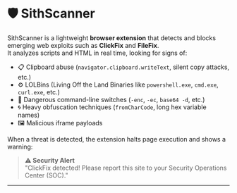 # 🛡️ SithScanner

SithScanner is a lightweight **browser extension** that detects and blocks emerging web exploits such as **ClickFix** and **FileFix**.  
It analyzes scripts and HTML in real time, looking for signs of:

- 📋 Clipboard abuse (`navigator.clipboard.writeText`, silent copy attacks, etc.)
- ⚙️ LOLBins (Living Off the Land Binaries like `powershell.exe`, `cmd.exe`, `curl.exe`, etc.)
- 🔑 Dangerous command-line switches (`-enc`, `-ec`, `base64 -d`, etc.)
- 🌀 Heavy obfuscation techniques (`fromCharCode`, long hex variable names)
- 🖼️ Malicious iframe payloads

When a threat is detected, the extension halts page execution and shows a warning:

> **⚠️ Security Alert**  
> "ClickFix detected! Please report this site to your Security Operations Center (SOC)."

---
